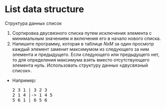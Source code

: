 # List data structure

Структура данных список

1. Сортировка двусвязного списка путем исключения элемента с минимальным
   значением и включения его в начало нового списка.
2. Напишите программу, которая в таблице _NxM_ за один просмотр каждый элемент
   заменит максимумом из следующего за ним элемента и предыдущего. Если
   следующего или предыдущего нет, то для определения максимума взять вместо
   отсутствующего элемента нуль. Использовать структуру данных «двусвязный
   список».

- Например:
  <pre>
  2 3 1 | 3 2 3
  2 1 4 |-> 1 4 5
  5 6 1 | 6 5 6
  </pre>
